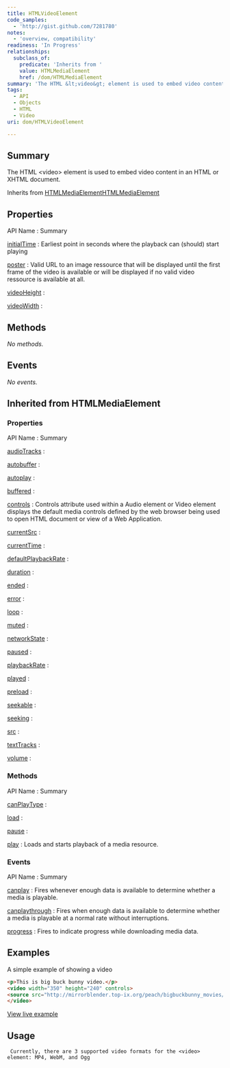```yaml
---
title: HTMLVideoElement
code_samples:
  - 'http://gist.github.com/7281780'
notes:
  - 'overview, compatibility'
readiness: 'In Progress'
relationships:
  subclass_of:
    predicate: 'Inherits from '
    value: HTMLMediaElement
    href: /dom/HTMLMediaElement
summary: 'The HTML &lt;video&gt; element is used to embed video content in an HTML or XHTML document.'
tags:
  - API
  - Objects
  - HTML
  - Video
uri: dom/HTMLVideoElement

---
```

## Summary

The HTML &lt;video&gt; element is used to embed video content in an HTML or XHTML document.

Inherits from [HTMLMediaElement](/dom/HTMLMediaElement)[HTMLMediaElement](/dom/HTMLMediaElement)

## Properties

API Name
:   Summary

[initialTime](/dom/HTMLVideoElement/initialTime)
:   Earliest point in seconds where the playback can (should) start playing

[poster](/dom/HTMLVideoElement/poster)
:   Valid URL to an image ressource that will be displayed until the first frame of the video is available or will be displayed if no valid video ressource is available at all.

[videoHeight](/dom/HTMLVideoElement/videoHeight)
:

[videoWidth](/dom/HTMLVideoElement/videoWidth)
:

## Methods

*No methods.*

## Events

*No events.*

## Inherited from HTMLMediaElement

### Properties

API Name
:   Summary

[audioTracks](/dom/HTMLMediaElement/audioTracks)
:

[autobuffer](/dom/HTMLMediaElement/autobuffer)
:

[autoplay](/dom/HTMLMediaElement/autoplay)
:

[buffered](/dom/HTMLMediaElement/buffered)
:

[controls](/dom/HTMLMediaElement/controls)
:   Controls attribute used within a Audio element or Video element displays the default media controls defined by the web browser being used to open HTML document or view of a Web Application.

[currentSrc](/dom/HTMLMediaElement/currentSrc)
:

[currentTime](/dom/HTMLMediaElement/currentTime)
:

[defaultPlaybackRate](/dom/HTMLMediaElement/defaultPlaybackRate)
:

[duration](/dom/HTMLMediaElement/duration)
:

[ended](/dom/HTMLMediaElement/ended)
:

[error](/dom/HTMLMediaElement/error)
:

[loop](/dom/HTMLMediaElement/loop)
:

[muted](/dom/HTMLMediaElement/muted)
:

[networkState](/dom/HTMLMediaElement/networkState)
:

[paused](/dom/HTMLMediaElement/paused)
:

[playbackRate](/dom/HTMLMediaElement/playbackRate)
:

[played](/dom/HTMLMediaElement/played)
:

[preload](/dom/HTMLMediaElement/preload)
:

[seekable](/dom/HTMLMediaElement/seekable)
:

[seeking](/dom/HTMLMediaElement/seeking)
:

[src](/dom/HTMLMediaElement/src)
:

[textTracks](/dom/HTMLMediaElement/textTracks)
:

[volume](/dom/HTMLMediaElement/volume)
:

### Methods

API Name
:   Summary

[canPlayType](/dom/HTMLMediaElement/canPlayType)
:

[load](/dom/HTMLMediaElement/load)
:

[pause](/dom/HTMLMediaElement/pause)
:

[play](/dom/HTMLMediaElement/play)
:   Loads and starts playback of a media resource.

### Events

API Name
:   Summary

[canplay](/dom/HTMLMediaElement/canplay)
:   Fires whenever enough data is available to determine whether a media is playable.

[canplaythrough](/dom/HTMLMediaElement/canplaythrough)
:   Fires when enough data is available to determine whether a media is playable at a normal rate without interruptions.

[progress](/dom/HTMLMediaElement/progress)
:   Fires to indicate progress while downloading media data.

## Examples

A simple example of showing a video

``` html
<p>This is big buck bunny video.</p>
<video width="350" height="240" controls>
<source src="http://mirrorblender.top-ix.org/peach/bigbuckbunny_movies/big_buck_bunny_480p_stereo.ogg" type="video/ogg">
</video>
```

[View live example](http://code.webplatform.org/gist/7281780)

## Usage

     Currently, there are 3 supported video formats for the <video> element: MP4, WebM, and Ogg

